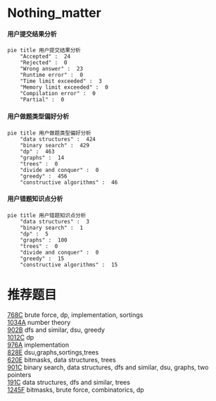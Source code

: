 # Nothing_matter

<!-- tabs:start -->



#### **用户提交结果分析**

```mermaid
pie title 用户提交结果分析
    "Accepted" :  24
    "Rejected" :  0
    "Wrong answer" :  23
    "Runtime error" :  0
    "Time limit exceeded" :  3
    "Memory limit exceeded" :  0
    "Compilation error" :  0
    "Partial" :  0
```

#### **用户做题类型偏好分析**

```mermaid
pie title 用户做题类型偏好分析
    "data structures" :  424
    "binary search" :  429
    "dp" :  463
    "graphs" :  14
    "trees" :  0
    "divide and conquer" :  0
    "greedy" :  456
    "constructive algorithms" :  46
```
#### **用户错题知识点分析**

```mermaid
pie title 用户错题知识点分析
    "data structures" :  3
    "binary search" :  1
    "dp" :  5
    "graphs" :  100
    "trees" :  0
    "divide and conquer" :  0
    "greedy" :  15
    "constructive algorithms" :  15
```



<!-- tabs:end -->
# 推荐题目
[768C](https://codeforces.com/contest/768/problem/C)		brute force,
                        dp,
                        implementation,
                        sortings		  
[1034A](https://codeforces.com/contest/1034/problem/A)		number theory		  
[902B](https://codeforces.com/contest/902/problem/B)		dfs and similar,
                        dsu,
                        greedy		  
[1012C](https://codeforces.com/contest/1012/problem/C)		dp		  
[976A](https://codeforces.com/contest/976/problem/A)		implementation		  
[828E](https://codeforces.com/contest/828/problem/E)		dsu,graphs,sortings,trees		  
[620E](https://codeforces.com/contest/620/problem/E)		bitmasks,
                        data structures,
                        trees		  
[901C](https://codeforces.com/contest/901/problem/C)		binary search,
                        data structures,
                        dfs and similar,
                        dsu,
                        graphs,
                        two pointers		  
[191C](https://codeforces.com/contest/191/problem/C)		data structures,
                        dfs and similar,
                        trees		  
[1245F](https://codeforces.com/contest/1245/problem/F)		bitmasks,
                        brute force,
                        combinatorics,
                        dp		  
